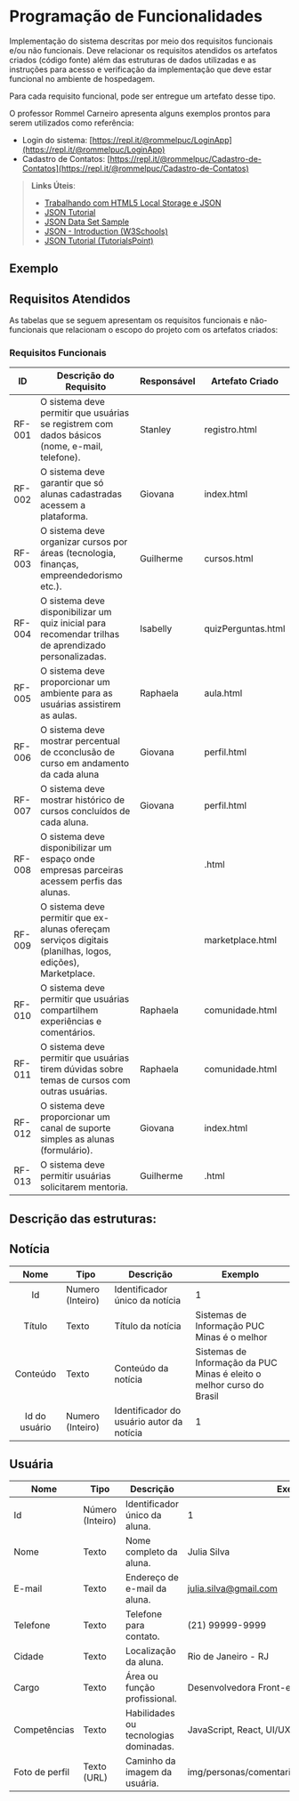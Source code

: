 # Programação de Funcionalidades

Implementação do sistema descritas por meio dos requisitos funcionais e/ou não funcionais. Deve relacionar os requisitos atendidos os artefatos criados (código fonte) além das estruturas de dados utilizadas e as instruções para acesso e verificação da implementação que deve estar funcional no ambiente de hospedagem.

Para cada requisito funcional, pode ser entregue um artefato desse tipo.

O professor Rommel Carneiro apresenta alguns exemplos prontos para serem utilizados como referência:
- Login do sistema: [https://repl.it/@rommelpuc/LoginApp](https://repl.it/@rommelpuc/LoginApp) 
- Cadastro de Contatos: [https://repl.it/@rommelpuc/Cadastro-de-Contatos](https://repl.it/@rommelpuc/Cadastro-de-Contatos)


> **Links Úteis**:
>
> - [Trabalhando com HTML5 Local Storage e JSON](https://www.devmedia.com.br/trabalhando-com-html5-local-storage-e-json/29045)
> - [JSON Tutorial](https://www.w3resource.com/JSON)
> - [JSON Data Set Sample](https://opensource.adobe.com/Spry/samples/data_region/JSONDataSetSample.html)
> - [JSON - Introduction (W3Schools)](https://www.w3schools.com/js/js_json_intro.asp)
> - [JSON Tutorial (TutorialsPoint)](https://www.tutorialspoint.com/json/index.htm)

## Exemplo

## Requisitos Atendidos

As tabelas que se seguem apresentam os requisitos funcionais e não-funcionais que relacionam o escopo do projeto com os artefatos criados:

### Requisitos Funcionais

|ID    | Descrição do Requisito | Responsável | Artefato Criado |
|------|------------------------|------------|-----------------|
|RF-001| O sistema deve permitir que usuárias se registrem com dados básicos (nome, e-mail, telefone). | Stanley | registro.html |
|RF-002| O sistema deve garantir que só alunas cadastradas acessem a plataforma. | Giovana | index.html |
|RF-003| O sistema deve organizar cursos por áreas (tecnologia, finanças, empreendedorismo etc.). | Guilherme | cursos.html |
|RF-004| O sistema deve disponibilizar um quiz inicial para recomendar trilhas de aprendizado personalizadas.  | Isabelly | quizPerguntas.html |
|RF-005| O sistema deve proporcionar um ambiente para as usuárias assistirem as aulas. | Raphaela | aula.html |
|RF-006| O sistema deve mostrar percentual de cconclusão de curso em andamento da cada aluna | Giovana | perfil.html |
|RF-007| O sistema deve mostrar histórico de cursos concluídos de cada aluna. | Giovana | perfil.html |  
|RF-008| O sistema deve disponibilizar um espaço onde empresas parceiras acessem perfis das alunas.   |  | .html | 
|RF-009| O sistema deve permitir que ex-alunas ofereçam serviços digitais (planilhas, logos, edições), Marketplace. | | marketplace.html | 
|RF-010| O sistema deve permitir que usuárias compartilhem experiências e comentários.   | Raphaela | comunidade.html | 
|RF-011| O sistema deve permitir que usuárias tirem dúvidas sobre temas de cursos com outras usuárias. | Raphaela | comunidade.html | 
|RF-012| O sistema deve proporcionar um canal de suporte simples as alunas (formulário). | Giovana | index.html | 
|RF-013| O sistema deve permitir usuárias solicitarem mentoria. | Guilherme | .html | 


## Descrição das estruturas:

## Notícia
|  **Nome**      | **Tipo**          | **Descrição**                             | **Exemplo**                                    |
|:--------------:|-------------------|-------------------------------------------|------------------------------------------------|
| Id             | Numero (Inteiro)  | Identificador único da notícia            | 1                                              |
| Título         | Texto             | Título da notícia                         | Sistemas de Informação PUC Minas é o melhor                                   |
| Conteúdo       | Texto             | Conteúdo da notícia                       | Sistemas de Informação da PUC Minas é eleito o melhor curso do Brasil                            |
| Id do usuário  | Numero (Inteiro)  | Identificador do usuário autor da notícia | 1                                              |
## Usuária
| **Nome**       | **Tipo**         | **Descrição**                         | **Exemplo**                                           |
| -------------- | ---------------- | ------------------------------------- | ----------------------------------------------------- |
| Id | Número (Inteiro) | Identificador único da aluna.| 1 |
| Nome | Texto | Nome completo da aluna. | Julia Silva |
| E-mail | Texto | Endereço de e-mail da aluna. | julia.silva@gmail.com |
| Telefone | Texto | Telefone para contato. | (21) 99999-9999 |
| Cidade | Texto | Localização da aluna. | Rio de Janeiro - RJ |
| Cargo | Texto | Área ou função profissional. | Desenvolvedora Front-end |
| Competências | Texto | Habilidades ou tecnologias dominadas. | JavaScript, React, UI/UX |
| Foto de perfil | Texto (URL) | Caminho da imagem da usuária. | img/personas/comentarios/persona_julia_silva.jpeg |





